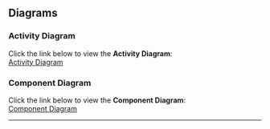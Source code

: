 ﻿## Diagrams

### Activity Diagram

Click the link below to view the **Activity Diagram**:  
[Activity Diagram][activity-diagram]

### Component Diagram

Click the link below to view the **Component Diagram**:  
[Component Diagram][component-diagram]


---

[activity-diagram]: https://planttext.com/plantuml/png/Z99DJiCm48NtESLRfXiKeQx2WfQY8eJKLYb2Ocd54yMIQuCzIG_7WYDn1MGd9J9XmSOQpSzxtupyzV6vyYmSToUTnI0hAwf9zOJ3_lWCH-yTURx9oXUXbHHCs0WdgqjQDSZ7Yh86ZL3Qtox0BHdah-GN6G2K5N7d39P5WJinJOUQP_kMaVQ4V6V7zYrntKQZU-8WYSRP4nv3vk1ihoIvOJhuXooCPJIsCtBkdX8iiREy3Ps3mWz325AEE9ZiFU9Ca-fV-yyfvdUOiVpD4sKsGckijRPdakiwEFiZkLxLTFL0d1PIzGl1TL5W_uIpulQNqDHFHgfcE4kCXZVohSZ8y6M-0G00__y30000

[component-diagram]: https://planttext.com/plantuml/png/X9H1JiCm44NtFiMeArY40rG8jIeI1AXKjOZzA9ws5evTx4bH13qP2ux45L0IQ9mqINUnv_lbMtdApzVtn3Cwpb8jTfYyuePWD5t48_WG0029JNVMa66OQctVIKuJLjRucJNihDRan47K9rVazYeXV-xuNwxCACFarfWGnDLqnGwPDdcBC4Cdd_CT3OnNZ9pvdi12rUImyyBPlPBaZgM3GWNqVzx2nMPEgNLv8n9oNr0hYMnhSBFiajuoydoCTKHkYL5fNqT2VcpM3ZsxBE7CKKVvPQRfoU9fzGTlJJ0y264i4pYrsJBOTV-dBZ1pL0RglN6vUOz6QlBWgZjvM5i7M640AyvLcNoa75BYhPLZk2DklkhYKf2HKBGHegy5HD5DZqwTksM-hLPh3TUVKNHgM6-g9LfdBlHjy2vnGw76gY9rgZQ8xFJhx8aJtOPh1me5prNbbc8JChBunVm2003__mC0